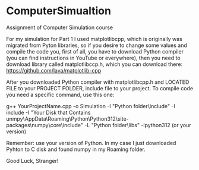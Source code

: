 # ComputerSimualtion
 Assignment of Computer Simulation course

For my simulation for Part 1 I used matplotlibcpp, which is originally was migrated from Pyton libraries, so if you desire to change some values and compile the code you, first of all, you have to download Python compiler (you can find instructions in YouTube or everywhere), then you need to download library called matplotlibccp.h, which you can download there:
https://github.com/lava/matplotlib-cpp

After you downloaded Python compiler with matplotlibcpp.h and LOCATED FILE to your PROJECT FOLDER, include file to your project. To compile code you need a specific command, use this one:

g++ YourProjectName.cpp -o Simulation -I "Python folder\include" -I include -I "Your Disk that Contains unmpy\AppData\Roaming\Python\Python312\site-packages\numpy\core\include" -L "Python folder\libs" -lpython312 (or your version)

Remember: use your version of Python. In my case I just downloaded Pyhton to C disk and found numpy in my Roaming folder.

Good Luck, Stranger!

